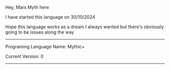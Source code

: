 Hey, Mars Myth here

I have started this language on 30/10/2024

Hope this language works as a dream I always wanted but there's obviously going to be issues along the way

-------------------------

Programing Language Name: Mythic+

Current Version: 0

-------------------------
